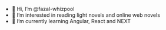 - 👋 Hi, I’m @fazal-whizpool
- 👀 I’m interested in reading light novels and online web novels
- 🌱 I’m currently learning Angular, React and NEXT

<!---
fazal-whizpool/fazal-whizpool is a ✨ special ✨ repository because its `README.md` (this file) appears on your GitHub profile.
You can click the Preview link to take a look at your changes.
--->
